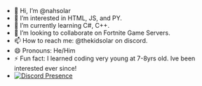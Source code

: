 - 👋 Hi, I’m @nahsolar
- 👀 I’m interested in HTML, JS, and PY.
- 🌱 I’m currently learning C#, C++.
- 💞️ I’m looking to collaborate on Fortnite Game Servers.
- 📫 How to reach me: @thekidsolar on discord.
- 😄 Pronouns: He/Him
- ⚡ Fun fact: I learned coding very young at 7-8yrs old. Ive been interested ever since!
- [![Discord Presence](https://lanyard.cnrad.dev/api/:id)](https://discord.com/users/:id)

<!---
nahsolar/nahsolar is a ✨ special ✨ repository because its `README.md` (this file) appears on your GitHub profile.
You can click the Preview link to take a look at your changes.
--->

